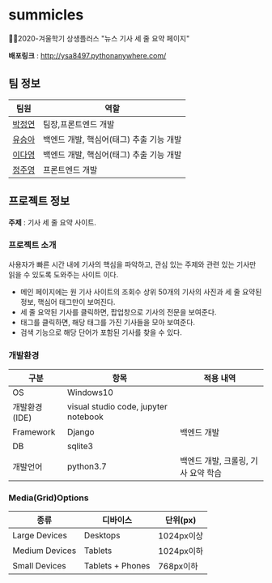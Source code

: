 # summicles
👩‍💻2020-겨울학기 상생플러스 "뉴스 기사 세 줄 요약 페이지"

**배포링크** : http://ysa8497.pythonanywhere.com/
## 팀 정보
|팀원|역할|
|---|---|
|[박정연](https://github.com/jeongyeon-park)|팀장,프론트엔드 개발|
|[유승아](https://github.com/SeungAh-Yoo99)|백엔드 개발, 핵심어(태그) 추출 기능 개발|
|[이다영](https://github.com/youngDaLee)|백엔드 개발, 핵심어(태그) 추출 기능 개발|
|[정주영](https://github.com/jyj544)|프론트엔드 개발|

## 프로젝트 정보
**주제** : 기사 세 줄 요약 사이트.
### 프로젝트 소개
 사용자가 빠른 시간 내에 기사의 핵심을 파악하고, 관심 있는 주제와 관련 있는 기사만 읽을 수 있도록 도와주는 사이트 이다.   
- 메인 페이지에는 원 기사 사이트의 조회수 상위 50개의 기사의 사진과 세 줄 요약된 정보, 핵심어 태그만이 보여진다.
- 세 줄 요약된 기사를 클릭하면, 팝업창으로 기사의 전문을 보여준다.
- 태그를 클릭하면, 해당 태그를 가진 기사들을 모아 보여준다.
- 검색 기능으로 해당 단어가 포함된 기사를 찾을 수 있다.
### 개발환경
|구분|항목|적용 내역|
|---|---|----------|
|OS|Windows10| |
|개발환경(IDE)|visual studio code, jupyter notebook| |
|Framework|Django|백엔드 개발|
|DB|sqlite3| |
|개발언어|python3.7|백엔드 개발, 크롤링, 기사 요약 학습|
### Media(Grid)Options
|종류|디바이스|단위(px)|
|---|---|------|
|Large Devices|Desktops|1024px이상|
|Medium Devices|Tablets|1024px이하|
|Small Devices|Tablets + Phones|768px이하|
